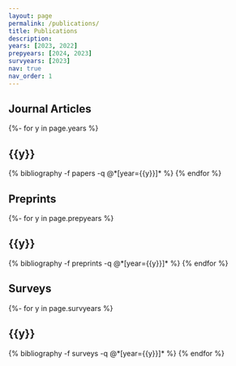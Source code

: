 ```yaml
---
layout: page
permalink: /publications/
title: Publications
description: 
years: [2023, 2022]
prepyears: [2024, 2023]
survyears: [2023]
nav: true
nav_order: 1
---
```

<!-- _pages/publications.md -->
<div class="publications">
  
<h2>Journal Articles</h2>
{%- for y in page.years %}
  <h2 class="year">{{y}}</h2>
  {% bibliography -f papers -q @*[year={{y}}]* %}
{% endfor %}



<h2>Preprints</h2>
{%- for y in page.prepyears %}
  <h2 class="year">{{y}}</h2>
  {% bibliography -f preprints -q @*[year={{y}}]* %}
{% endfor %}



<h2>Surveys</h2>
{%- for y in page.survyears %}
  <h2 class="year">{{y}}</h2>
  {% bibliography -f surveys -q @*[year={{y}}]* %}
{% endfor %}

</div>
